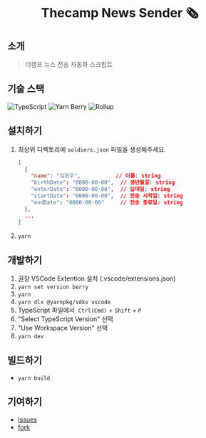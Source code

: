 <div align="center">

# Thecamp News Sender 🗞️

</div>

## 소개

> 더캠프 뉴스 전송 자동화 스크립트

## 기술 스택

![TypeScript](https://img.shields.io/badge/TypeScript-282C34.svg?&style=for-the-badge&logo=typescript)
![Yarn Berry](https://img.shields.io/badge/Yarn_Berry-282C34.svg?&style=for-the-badge&logo=yarn)
![Rollup](https://img.shields.io/badge/Rollup-282C34.svg?&style=for-the-badge)

## 설치하기

1. 최상위 디렉토리에 `soldiers.json` 파일을 생성해주세요.

   ```json
   [
     {
       "name": "김현우",           // 이름: string
       "birthDate": "0000-00-00",  // 생년월일: string
       "enterDate": "0000-00-00",  // 입대일: string
       "startDate": "0000-00-00",  // 전송 시작일: string
       "endDate": "0000-00-00"     // 전송 종료일: string
     },
     ...
   ]
   ```

2. `yarn`

## 개발하기

1. 권장 VSCode Extention 설치 (.vscode/extensions.json)
2. `yarn set version berry`
3. `yarn`
4. `yarn dlx @yarnpkg/sdks vscode`
5. TypeScript 파일에서  `Ctrl(Cmd)` + `Shift` + `P`
6. "Select TypeScript Version" 선택
7. "Use Workspace Version" 선택
8. `yarn dev`

## 빌드하기

- `yarn build`

## 기여하기

- [Issues](https://github.com/heptacode/thecamp-news-sender/issues)
- [fork](https://github.com/heptacode/thecamp-news-sender/fork)
